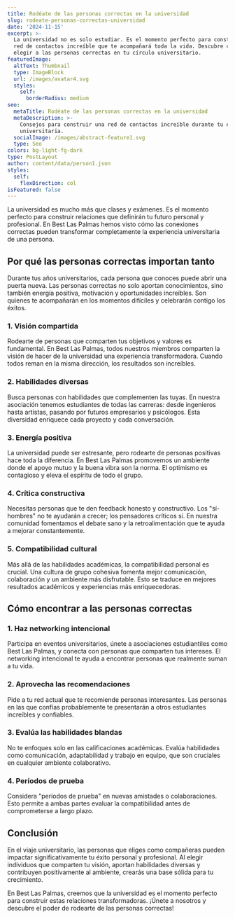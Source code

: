 ```yaml
---
title: Rodéate de las personas correctas en la universidad
slug: rodeate-personas-correctas-universidad
date: '2024-11-15'
excerpt: >-
  La universidad no es solo estudiar. Es el momento perfecto para construir una
  red de contactos increíble que te acompañará toda la vida. Descubre cómo
  elegir a las personas correctas en tu círculo universitario.
featuredImage:
  altText: Thumbnail
  type: ImageBlock
  url: /images/avatar4.svg
  styles:
    self:
      borderRadius: medium
seo:
  metaTitle: Rodéate de las personas correctas en la universidad
  metaDescription: >-
    Consejos para construir una red de contactos increíble durante tu etapa
    universitaria.
  socialImage: /images/abstract-feature1.svg
  type: Seo
colors: bg-light-fg-dark
type: PostLayout
author: content/data/person1.json
styles:
  self:
    flexDirection: col
isFeatured: false
---
```


La universidad es mucho más que clases y exámenes. Es el momento perfecto para construir relaciones que definirán tu futuro personal y profesional. En Best Las Palmas hemos visto cómo las conexiones correctas pueden transformar completamente la experiencia universitaria de una persona.

## Por qué las personas correctas importan tanto

Durante tus años universitarios, cada persona que conoces puede abrir una puerta nueva. Las personas correctas no solo aportan conocimientos, sino también energía positiva, motivación y oportunidades increíbles. Son quienes te acompañarán en los momentos difíciles y celebrarán contigo los éxitos.

### 1. Visión compartida

Rodearte de personas que comparten tus objetivos y valores es fundamental. En Best Las Palmas, todos nuestros miembros comparten la visión de hacer de la universidad una experiencia transformadora. Cuando todos reman en la misma dirección, los resultados son increíbles.

### 2. Habilidades diversas

Busca personas con habilidades que complementen las tuyas. En nuestra asociación tenemos estudiantes de todas las carreras: desde ingenieros hasta artistas, pasando por futuros empresarios y psicólogos. Esta diversidad enriquece cada proyecto y cada conversación.

### 3. Energía positiva

La universidad puede ser estresante, pero rodearte de personas positivas hace toda la diferencia. En Best Las Palmas promovemos un ambiente donde el apoyo mutuo y la buena vibra son la norma. El optimismo es contagioso y eleva el espíritu de todo el grupo.

### 4. Crítica constructiva

Necesitas personas que te den feedback honesto y constructivo. Los "sí-hombres" no te ayudarán a crecer; los pensadores críticos sí. En nuestra comunidad fomentamos el debate sano y la retroalimentación que te ayuda a mejorar constantemente.

### 5. Compatibilidad cultural

Más allá de las habilidades académicas, la compatibilidad personal es crucial. Una cultura de grupo cohesiva fomenta mejor comunicación, colaboración y un ambiente más disfrutable. Esto se traduce en mejores resultados académicos y experiencias más enriquecedoras.

## Cómo encontrar a las personas correctas

### 1. Haz networking intencional

Participa en eventos universitarios, únete a asociaciones estudiantiles como Best Las Palmas, y conecta con personas que comparten tus intereses. El networking intencional te ayuda a encontrar personas que realmente suman a tu vida.

### 2. Aprovecha las recomendaciones

Pide a tu red actual que te recomiende personas interesantes. Las personas en las que confías probablemente te presentarán a otros estudiantes increíbles y confiables.

### 3. Evalúa las habilidades blandas

No te enfoques solo en las calificaciones académicas. Evalúa habilidades como comunicación, adaptabilidad y trabajo en equipo, que son cruciales en cualquier ambiente colaborativo.

### 4. Períodos de prueba

Considera "períodos de prueba" en nuevas amistades o colaboraciones. Esto permite a ambas partes evaluar la compatibilidad antes de comprometerse a largo plazo.

## Conclusión

En el viaje universitario, las personas que eliges como compañeras pueden impactar significativamente tu éxito personal y profesional. Al elegir individuos que comparten tu visión, aportan habilidades diversas y contribuyen positivamente al ambiente, crearás una base sólida para tu crecimiento.

En Best Las Palmas, creemos que la universidad es el momento perfecto para construir estas relaciones transformadoras. ¡Únete a nosotros y descubre el poder de rodearte de las personas correctas!